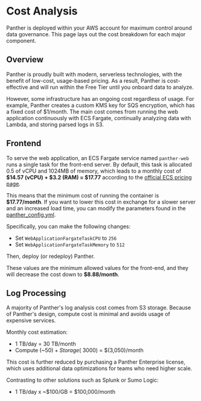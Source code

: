 # Cost Analysis

Panther is deployed within your AWS account for maximum control around data governance. This page lays out the cost breakdown for each major component.

## Overview

Panther is proudly built with modern, serverless technologies, with the benefit of low-cost, usage-based pricing. As a result, Panther is cost-effective and will run within the Free Tier until you onboard data to analyze.

However, some infrastructure has an ongoing cost regardless of usage. For example, Panther creates a custom KMS key for SQS encryption, which has a fixed cost of \$1/month. The main cost comes from running the web application continuously with ECS Fargate, continually analyzing data with Lambda, and storing parsed logs in S3.

## Frontend

To serve the web application, an ECS Fargate service named `panther-web` runs a single task for the front-end server. By default, this task is allocated 0.5 of vCPU and 1024MB of memory, which leads to a monthly cost of **$14.57 (vCPU) + $3.2 (RAM) = \$17.77** according to the [official ECS pricing page](https://aws.amazon.com/fargate/pricing/).

This means that the minimum cost of running the container is **\$17.77/month**. If you want to lower this cost in exchange for a slower server and an increased load time, you can modify the parameters found in the [panther_config.yml](https://github.com/panther-labs/panther/blob/master/deployments/panther_config.yml).

Specifically, you can make the following changes:

- Set `WebApplicationFargateTaskCPU` to `256`
- Set `WebApplicationFargateTaskMemory` to `512`

Then, deploy (or redeploy) Panther.

These values are the minimum allowed values for the front-end, and they will decrease the cost down to **\$8.88/month**.

## Log Processing

A majority of Panther's log analysis cost comes from S3 storage. Because of Panther's design, compute cost is minimal and avoids usage of expensive services.

Monthly cost estimation:
* 1 TB/day = 30 TB/month
* Compute (~$50) + Storage (~$3000) = $(3,050)/month

This cost is further reduced by purchasing a Panther Enterprise license, which uses additional data optimizations for teams who need higher scale.

Contrasting to other solutions such as Splunk or Sumo Logic:
* 1 TB/day x ~$100/GB = $100,000/month
